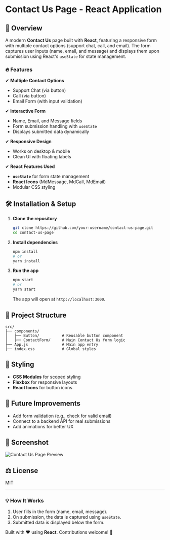 # Contact Us Page - React Application  

## 📝 Overview  
A modern **Contact Us** page built with **React**, featuring a responsive form with multiple contact options (support chat, call, and email). The form captures user inputs (name, email, and message) and displays them upon submission using React's `useState` for state management.  

### 🔥 Features  
✔ **Multiple Contact Options**  
- Support Chat (via button)  
- Call (via button)  
- Email Form (with input validation)  

✔ **Interactive Form**  
- Name, Email, and Message fields  
- Form submission handling with `useState`  
- Displays submitted data dynamically  

✔ **Responsive Design**  
- Works on desktop & mobile  
- Clean UI with floating labels  

✔ **React Features Used**  
- **`useState`** for form state management  
- **React Icons** (MdMessage, MdCall, MdEmail)  
- Modular CSS styling  

## 🛠️ Installation & Setup  
1. **Clone the repository**  
   ```sh
   git clone https://github.com/your-username/contact-us-page.git
   cd contact-us-page
   ```  

2. **Install dependencies**  
   ```sh
   npm install
   # or
   yarn install
   ```  

3. **Run the app**  
   ```sh
   npm start
   # or
   yarn start
   ```  
   The app will open at `http://localhost:3000`.  

## 📂 Project Structure  
```
src/
├── components/
│   ├── Button/          # Reusable button component
│   ├── ContactForm/     # Main Contact Us form logic
├── App.js               # Main app entry
├── index.css            # Global styles
```  

## 🎨 Styling  
- **CSS Modules** for scoped styling  
- **Flexbox** for responsive layouts  
- **React Icons** for button icons  

## 🚀 Future Improvements  
- Add form validation (e.g., check for valid email)  
- Connect to a backend API for real submissions  
- Add animations for better UX  

## 📸 Screenshot  
![Contact Us Page Preview](./public/screenshot.png)  

## ⚖️ License  
MIT  

---

### 💡 How It Works  
1. User fills in the form (name, email, message).  
2. On submission, the data is captured using `useState`.  
3. Submitted data is displayed below the form.  

Built with ❤️ using **React**. Contributions welcome! 🚀
